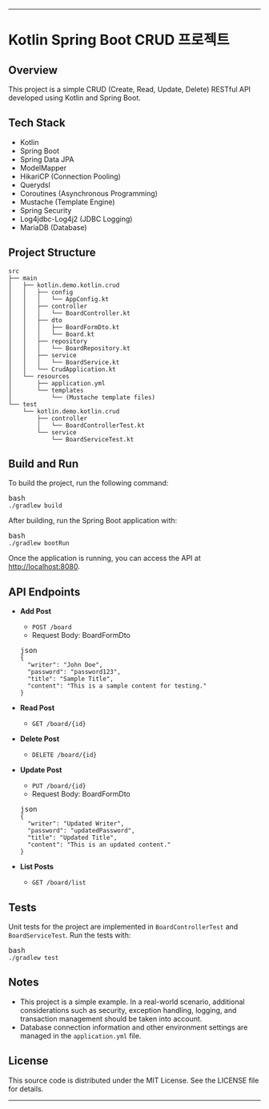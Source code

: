<hr><h1>Kotlin Spring Boot CRUD 프로젝트</h1><h2>Overview</h2><p>This project is a simple CRUD (Create, Read, Update, Delete) RESTful API developed using Kotlin and Spring Boot.</p><h2>Tech Stack</h2><ul><li>Kotlin</li><li>Spring Boot</li><li>Spring Data JPA</li><li>ModelMapper</li><li>HikariCP (Connection Pooling)</li><li>Querydsl</li><li>Coroutines (Asynchronous Programming)</li><li>Mustache (Template Engine)</li><li>Spring Security</li><li>Log4jdbc-Log4j2 (JDBC Logging)</li><li>MariaDB (Database)</li></ul><h2>Project Structure</h2><pre><div class="bg-black rounded-md"><div class="flex items-center relative text-gray-200 bg-gray-800 dark:bg-token-surface-primary px-4 py-2 text-xs font-sans justify-between rounded-t-md"><span class="" data-state="closed"></span></div><div class="p-4 overflow-y-auto"><code class="!whitespace-pre hljs language-arduino">src
├── main
│   ├── kotlin.demo.kotlin.crud
│   │   ├── config
│   │   │   └── AppConfig.kt
│   │   ├── controller
│   │   │   └── BoardController.kt
│   │   ├── dto
│   │   │   ├── BoardFormDto.kt
│   │   │   └── Board.kt
│   │   ├── repository
│   │   │   └── BoardRepository.kt
│   │   ├── service
│   │   │   └── BoardService.kt
│   │   └── CrudApplication.kt
│   └── resources
│       ├── application.yml
│       └── templates
│           └── (Mustache <span class="hljs-keyword">template</span> files)
└── test
    └── kotlin.demo.kotlin.crud
        ├── controller
        │   └── BoardControllerTest.kt
        └── service
            └── BoardServiceTest.kt
</code></div></div></pre><h2>Build and Run</h2><p>To build the project, run the following command:</p><pre><div class="bg-black rounded-md"><div class="flex items-center relative text-gray-200 bg-gray-800 dark:bg-token-surface-primary px-4 py-2 text-xs font-sans justify-between rounded-t-md"><span>bash</span><span class="" data-state="closed"></span></div><div class="p-4 overflow-y-auto"><code class="!whitespace-pre hljs language-bash">./gradlew build
</code></div></div></pre><p>After building, run the Spring Boot application with:</p><pre><div class="bg-black rounded-md"><div class="flex items-center relative text-gray-200 bg-gray-800 dark:bg-token-surface-primary px-4 py-2 text-xs font-sans justify-between rounded-t-md"><span>bash</span><span class="" data-state="closed"></span></div><div class="p-4 overflow-y-auto"><code class="!whitespace-pre hljs language-bash">./gradlew bootRun
</code></div></div></pre><p>Once the application is running, you can access the API at <a target="_new" href="http://localhost:8080">http://localhost:8080</a>.</p><h2>API Endpoints</h2><ul><li><p><strong>Add Post</strong></p><ul><li><code>POST /board</code></li><li>Request Body: BoardFormDto</li></ul><pre><div class="bg-black rounded-md"><div class="flex items-center relative text-gray-200 bg-gray-800 dark:bg-token-surface-primary px-4 py-2 text-xs font-sans justify-between rounded-t-md"><span>json</span><span class="" data-state="closed"></span></div><div class="p-4 overflow-y-auto"><code class="!whitespace-pre hljs language-json"><span class="hljs-punctuation">{</span>
  <span class="hljs-attr">"writer"</span><span class="hljs-punctuation">:</span> <span class="hljs-string">"John Doe"</span><span class="hljs-punctuation">,</span>
  <span class="hljs-attr">"password"</span><span class="hljs-punctuation">:</span> <span class="hljs-string">"password123"</span><span class="hljs-punctuation">,</span>
  <span class="hljs-attr">"title"</span><span class="hljs-punctuation">:</span> <span class="hljs-string">"Sample Title"</span><span class="hljs-punctuation">,</span>
  <span class="hljs-attr">"content"</span><span class="hljs-punctuation">:</span> <span class="hljs-string">"This is a sample content for testing."</span>
<span class="hljs-punctuation">}</span>
</code></div></div></pre></li><li><p><strong>Read Post</strong></p><ul><li><code>GET /board/{id}</code></li></ul></li><li><p><strong>Delete Post</strong></p><ul><li><code>DELETE /board/{id}</code></li></ul></li><li><p><strong>Update Post</strong></p><ul><li><code>PUT /board/{id}</code></li><li>Request Body: BoardFormDto</li></ul><pre><div class="bg-black rounded-md"><div class="flex items-center relative text-gray-200 bg-gray-800 dark:bg-token-surface-primary px-4 py-2 text-xs font-sans justify-between rounded-t-md"><span>json</span><span class="" data-state="closed"></span></div><div class="p-4 overflow-y-auto"><code class="!whitespace-pre hljs language-json"><span class="hljs-punctuation">{</span>
  <span class="hljs-attr">"writer"</span><span class="hljs-punctuation">:</span> <span class="hljs-string">"Updated Writer"</span><span class="hljs-punctuation">,</span>
  <span class="hljs-attr">"password"</span><span class="hljs-punctuation">:</span> <span class="hljs-string">"updatedPassword"</span><span class="hljs-punctuation">,</span>
  <span class="hljs-attr">"title"</span><span class="hljs-punctuation">:</span> <span class="hljs-string">"Updated Title"</span><span class="hljs-punctuation">,</span>
  <span class="hljs-attr">"content"</span><span class="hljs-punctuation">:</span> <span class="hljs-string">"This is an updated content."</span>
<span class="hljs-punctuation">}</span>
</code></div></div></pre></li><li><p><strong>List Posts</strong></p><ul><li><code>GET /board/list</code></li></ul></li></ul><h2>Tests</h2><p>Unit tests for the project are implemented in <code>BoardControllerTest</code> and <code>BoardServiceTest</code>. Run the tests with:</p><pre><div class="bg-black rounded-md"><div class="flex items-center relative text-gray-200 bg-gray-800 dark:bg-token-surface-primary px-4 py-2 text-xs font-sans justify-between rounded-t-md"><span>bash</span><span class="" data-state="closed"></span></div><div class="p-4 overflow-y-auto"><code class="!whitespace-pre hljs language-bash">./gradlew <span class="hljs-built_in">test</span>
</code></div></div></pre><h2>Notes</h2><ul><li>This project is a simple example. In a real-world scenario, additional considerations such as security, exception handling, logging, and transaction management should be taken into account.</li><li>Database connection information and other environment settings are managed in the <code>application.yml</code> file.</li></ul><h2>License</h2><p>This source code is distributed under the MIT License. See the <a target="_new">LICENSE</a> file for details.</p><hr></div>
